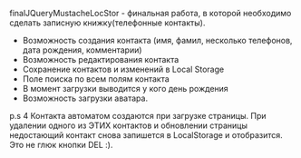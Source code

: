 finalJQueryMustacheLocStor - финальная работа, в которой необходимо сделать записную книжку(телефонные контакты).
   - Возможность создания контакта (имя, фамил, несколько телефонов, дата рождения, комментарии)
   - Возможность редактирования контакта
   - Сохранение контактов и изменений в Local Storage
   - Поле поиска по всем полям контакта
   - В момент загрузки выводится у кого день рождения
   - Возможность загрузки аватара.
   
   p.s 
   4 Контакта автоматом создаются при загрузке страницы. При удалении одного из ЭТИХ контактов 
   и обновлении страницы недостающий контакт снова запишется в LocalStorage и отобразится. 
   Это не глюк кнопки DEL :).
      
